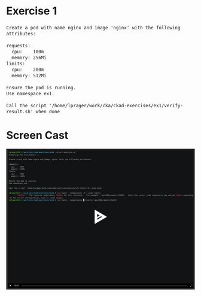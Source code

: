 # Exercise 1

```
Create a pod with name nginx and image 'nginx' with the following attributes:

requests:
  cpu:    100m
  memory: 256Mi
limits:
  cpu:    200m
  memory: 512Mi

Ensure the pod is running.
Use namespace ex1.

Call the script '/home/lprager/work/cka/ckad-exercises/ex1/verify-result.sh' when done
```

# Screen Cast
[![asciicast](ex1/ex1.png)](https://asciinema.org/a/404501)

